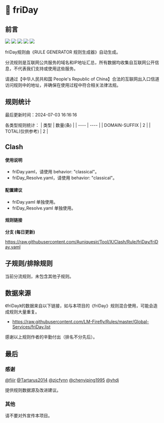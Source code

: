 # 🧸 friDay

## 前言

![](https://shields.io/badge/-移除重复规则-ff69b4) ![](https://shields.io/badge/-DOMAIN与DOMAIN--SUFFIX合并-green) ![](https://shields.io/badge/-DOMAIN--SUFFIX间合并-critical) ![](https://shields.io/badge/-DOMAIN--SUFFIX与DOMAIN--KEYWORD合并-blue) ![](https://shields.io/badge/-IP--CIDR(6)合并-blueviolet) 

friDay规则由《RULE GENERATOR 规则生成器》自动生成。

分流规则是互联网公共服务的域名和IP地址汇总，所有数据均收集自互联网公开信息，不代表我们支持或使用这些服务。

请通过【中华人民共和国 People's Republic of China】合法的互联网出入口信道访问规则中的地址，并确保在使用过程中符合相关法律法规。

## 规则统计

最后更新时间：2024-07-03 16:16:16

各类型规则统计：
| 类型 | 数量(条)  | 
| ---- | ----  |
| DOMAIN-SUFFIX | 2  | 
| TOTAL(仅供参考) | 2  | 


## Clash 

#### 使用说明
- friDay.yaml，请使用 behavior: "classical"。
- friDay_Resolve.yaml，请使用 behavior: "classical"。

#### 配置建议
- friDay.yaml 单独使用。
- friDay_Resolve.yaml 单独使用。

#### 规则链接
**分支 (每日更新)**

https://raw.githubusercontent.com/Auniquesir/Tool/X/Clash/Rule/friDay/friDay.yaml











## 子规则/排除规则


当前分流规则，未包含其他子规则。

## 数据来源

《friDay》的数据来自以下链接，如与本项目的《friDay》规则混合使用，可能会造成规则大量重复。

- https://raw.githubusercontent.com/LM-Firefly/Rules/master/Global-Services/friDay.list


感谢以上规则作者的辛勤付出（排名不分先后）。

## 最后

### 感谢

[@fiiir](https://github.com/fiiir) [@Tartarus2014](https://github.com/Tartarus2014) [@zjcfynn](https://github.com/zjcfynn) [@chenyiping1995](https://github.com/chenyiping1995) [@vhdj](https://github.com/vhdj)

提供规则数据源及改进建议。

### 其他

请不要对外宣传本项目。